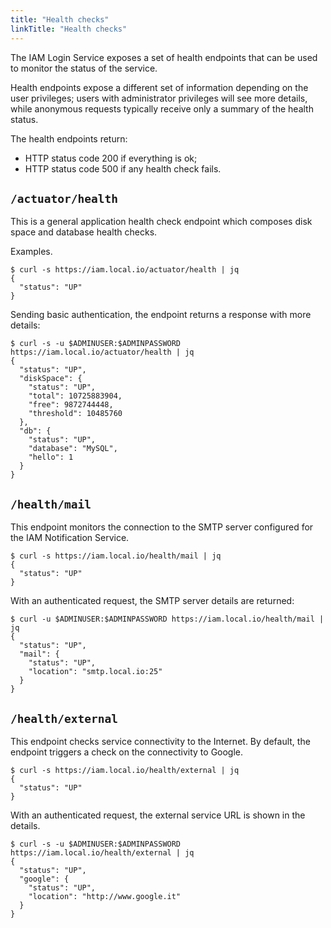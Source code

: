 ```yaml
---
title: "Health checks"
linkTitle: "Health checks"
---
```


The IAM Login Service exposes a set of health endpoints that can be used to
monitor the status of the service.

Health endpoints expose a different set of information depending on the user
privileges; users with administrator privileges will see more details, while
anonymous requests typically receive only a summary of the health status.

The health endpoints return:
- HTTP status code 200 if everything is ok;
- HTTP status code 500 if any health check fails.

## `/actuator/health`

This is a general application health check endpoint which composes disk space
and database health checks.

Examples.

```console
$ curl -s https://iam.local.io/actuator/health | jq
{
  "status": "UP"
}
```

Sending basic authentication, the endpoint returns a response with more details:

```console
$ curl -s -u $ADMINUSER:$ADMINPASSWORD https://iam.local.io/actuator/health | jq
{
  "status": "UP",
  "diskSpace": {
    "status": "UP",
    "total": 10725883904,
    "free": 9872744448,
    "threshold": 10485760
  },
  "db": {
    "status": "UP",
    "database": "MySQL",
    "hello": 1
  }
}
```

## `/health/mail`

This endpoint monitors the connection to the SMTP server configured for the
IAM Notification Service.

```console
$ curl -s https://iam.local.io/health/mail | jq
{
  "status": "UP"
}
```

With an authenticated request, the SMTP server details are returned:
```console
$ curl -u $ADMINUSER:$ADMINPASSWORD https://iam.local.io/health/mail | jq
{
  "status": "UP",
  "mail": {
    "status": "UP",
    "location": "smtp.local.io:25"
  }
}
```

## `/health/external`

This endpoint checks service connectivity to the Internet. By default, the
endpoint triggers a check on the connectivity to Google.

```console
$ curl -s https://iam.local.io/health/external | jq
{
  "status": "UP"
}
```

With an authenticated request, the external service URL is shown in the details.
```console
$ curl -s -u $ADMINUSER:$ADMINPASSWORD https://iam.local.io/health/external | jq
{
  "status": "UP",
  "google": {
    "status": "UP",
    "location": "http://www.google.it"
  }
}
```
